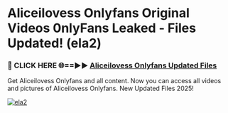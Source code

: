 # Aliceilovess Onlyfans Original Videos 0nlyFans Leaked - Files Updated! (ela2)

<h3>🔴 CLICK HERE 🌐==►► <a href="https://tinyurl.com/ehrbuxhb" rel="nofollow">Aliceilovess Onlyfans Updated Files</a></h3>

Get Aliceilovess Onlyfans and all content. Now you can access all videos and pictures of Aliceilovess Onlyfans. New Updated Files 2025!

[![ela2](https://i.imgur.com/lVYEuWS.gif)](https://tinyurl.com/ehrbuxhb)
